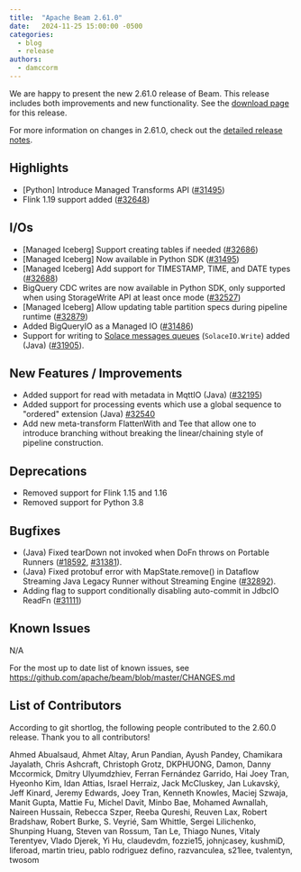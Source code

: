 ```yaml
---
title:  "Apache Beam 2.61.0"
date:   2024-11-25 15:00:00 -0500
categories:
  - blog
  - release
authors:
  - damccorm
---
```

<!--
Licensed under the Apache License, Version 2.0 (the "License");
you may not use this file except in compliance with the License.
You may obtain a copy of the License at
http://www.apache.org/licenses/LICENSE-2.0
Unless required by applicable law or agreed to in writing, software
distributed under the License is distributed on an "AS IS" BASIS,
WITHOUT WARRANTIES OR CONDITIONS OF ANY KIND, either express or implied.
See the License for the specific language governing permissions and
limitations under the License.
-->

We are happy to present the new 2.61.0 release of Beam.
This release includes both improvements and new functionality.
See the [download page](/get-started/downloads/#2610-2024-11-25) for this release.

<!--more-->

For more information on changes in 2.61.0, check out the [detailed release notes](https://github.com/apache/beam/milestone/25).

## Highlights

* [Python] Introduce Managed Transforms API ([#31495](https://github.com/apache/beam/pull/31495))
* Flink 1.19 support added ([#32648](https://github.com/apache/beam/pull/32648))

## I/Os

* [Managed Iceberg] Support creating tables if needed ([#32686](https://github.com/apache/beam/pull/32686))
* [Managed Iceberg] Now available in Python SDK ([#31495](https://github.com/apache/beam/pull/31495))
* [Managed Iceberg] Add support for TIMESTAMP, TIME, and DATE types ([#32688](https://github.com/apache/beam/pull/32688))
* BigQuery CDC writes are now available in Python SDK, only supported when using StorageWrite API at least once mode ([#32527](https://github.com/apache/beam/issues/32527))
* [Managed Iceberg] Allow updating table partition specs during pipeline runtime ([#32879](https://github.com/apache/beam/pull/32879))
* Added BigQueryIO as a Managed IO ([#31486](https://github.com/apache/beam/pull/31486))
* Support for writing to [Solace messages queues](https://solace.com/) (`SolaceIO.Write`) added (Java) ([#31905](https://github.com/apache/beam/issues/31905)).

## New Features / Improvements

* Added support for read with metadata in MqttIO (Java) ([#32195](https://github.com/apache/beam/issues/32195))
* Added support for processing events which use a global sequence to "ordered" extension (Java) [#32540](https://github.com/apache/beam/pull/32540)
* Add new meta-transform FlattenWith and Tee that allow one to introduce branching
  without breaking the linear/chaining style of pipeline construction.

## Deprecations

* Removed support for Flink 1.15 and 1.16
* Removed support for Python 3.8

## Bugfixes

* (Java) Fixed tearDown not invoked when DoFn throws on Portable Runners ([#18592](https://github.com/apache/beam/issues/18592), [#31381](https://github.com/apache/beam/issues/31381)).
* (Java) Fixed protobuf error with MapState.remove() in Dataflow Streaming Java Legacy Runner without Streaming Engine ([#32892](https://github.com/apache/beam/issues/32892)).
* Adding flag to support conditionally disabling auto-commit in JdbcIO ReadFn ([#31111](https://github.com/apache/beam/issues/31111))

## Known Issues

N/A

For the most up to date list of known issues, see https://github.com/apache/beam/blob/master/CHANGES.md

## List of Contributors

According to git shortlog, the following people contributed to the 2.60.0 release. Thank you to all contributors!

Ahmed Abualsaud, Ahmet Altay, Arun Pandian, Ayush Pandey, Chamikara Jayalath, Chris Ashcraft, Christoph Grotz, DKPHUONG, Damon, Danny Mccormick, Dmitry Ulyumdzhiev, Ferran Fernández Garrido, Hai Joey Tran, Hyeonho Kim, Idan Attias, Israel Herraiz, Jack McCluskey, Jan Lukavský, Jeff Kinard, Jeremy Edwards, Joey Tran, Kenneth Knowles, Maciej Szwaja, Manit Gupta, Mattie Fu, Michel Davit, Minbo Bae, Mohamed Awnallah, Naireen Hussain, Rebecca Szper, Reeba Qureshi, Reuven Lax, Robert Bradshaw, Robert Burke, S. Veyrié, Sam Whittle, Sergei Lilichenko, Shunping Huang, Steven van Rossum, Tan Le, Thiago Nunes, Vitaly Terentyev, Vlado Djerek, Yi Hu, claudevdm, fozzie15, johnjcasey, kushmiD, liferoad, martin trieu, pablo rodriguez defino, razvanculea, s21lee, tvalentyn, twosom
